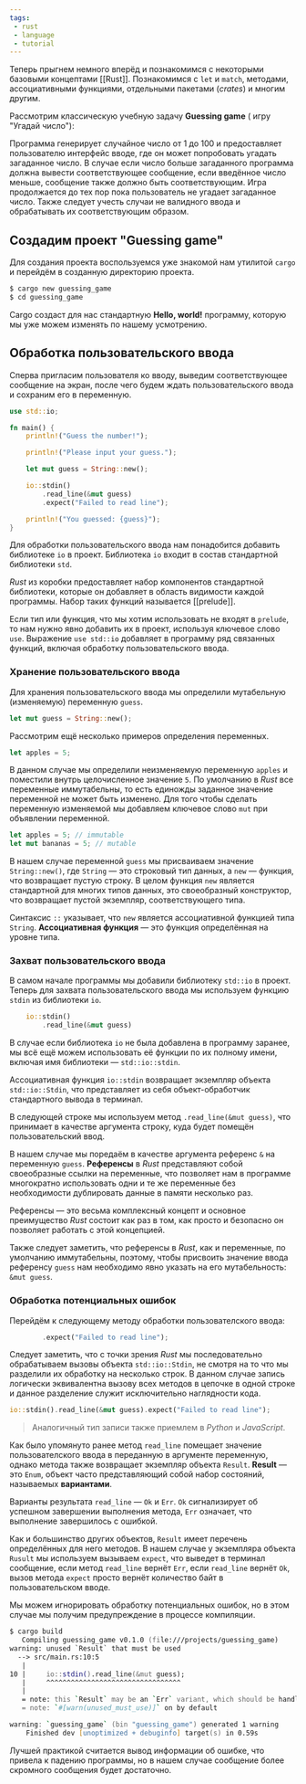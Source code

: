 ```yaml
---
tags:
 - rust
 - language
 - tutorial
---
```


Теперь прыгнем немного вперёд и познакомимся с некоторыми базовыми концептами [[Rust]]. Познакомимся с `let` и `match`, методами, ассоциативными функциями, отдельными пакетами (*crates*) и многим другим.

Рассмотрим классическую учебную задачу **Guessing game** ( игру "Угадай число"):

Программа генерирует случайное число от 1 до 100 и предоставляет пользователю интерфейс вводе, где он может попробовать угадать загаданное число. В случае если число больше загаданного программа должна вывести соответствующее сообщение, если введённое число меньше, сообщение также должно быть соответствующим. Игра продолжается до тех пор пока пользователь не угадает загаданное число. Также следует учесть случаи не валидного ввода и обрабатывать их соответствующим образом.

## Создадим проект "Guessing game"

Для создания проекта воспользуемся уже знакомой нам утилитой `cargo` и перейдём в созданную директорию проекта.

```Zsh
$ cargo new guessing_game
$ cd guessing_game
```

Cargo создаст для нас стандартную **Hello, world!** программу, которую мы уже можем изменять по нашему усмотрению.

## Обработка пользовательского ввода

Сперва пригласим пользователя ко вводу, выведим соответствующее  сообщение на экран, после чего будем ждать пользовательского ввода и сохраним его в переменную.

```Rust
use std::io;

fn main() {
    println!("Guess the number!");

    println!("Please input your guess.");

    let mut guess = String::new();

    io::stdin()
        .read_line(&mut guess)
        .expect("Failed to read line");

    println!("You guessed: {guess}");
}
```

Для обработки пользовательского ввода нам понадобится добавить библиотеке `io` в проект. Библиотека `io` входит в состав стандартной библиотеки `std`.

*Rust* из коробки предоставляет набор компонентов стандартной библиотеки, которые он добавляет в область видимости каждой программы. Набор таких функций называется [[prelude]].

Если тип или функция, что мы хотим использовать не входят в `prelude`, то нам нужно явно добавить их в проект, используя ключевое слово `use`. Выражение `use std::io` добавляет в программу ряд связанных функций, включая обработку пользовательского ввода.

### Хранение пользовательского ввода

Для хранения пользовательского ввода мы определили мутабельную (изменяемую) переменную `guess`. 

```Rust
let mut guess = String::new();
```

Рассмотрим ещё несколько примеров определения переменных.

```Rust
let apples = 5;
```

В данном случае мы определили неизменяемую переменную `apples` и поместили внутрь целочисленное значение `5`. По умолчанию в *Rust* все переменные иммутабельны, то есть единожды заданное значение переменной не может быть изменено. Для того чтобы сделать переменную изменяемой мы добавляем ключевое слово `mut` при объявлении переменной.

```Rust
let apples = 5; // immutable
let mut bananas = 5; // mutable
```

В нашем случае переменной `guess` мы присваиваем значение `String::new()`, где `String` — это строковый тип данных, а `new` — функция, что возвращает пустую строку. В целом функция `new` является стандартной для многих типов данных, это своеобразный конструктор, что возвращает пустой экземпляр, соответствующего типа.

Синтаксис `::` указывает, что `new` является ассоциативной функцией типа `String`. **Ассоциативная функция** — это функция определённая на уровне типа.

### Захват пользовательского ввода

В самом начале программы мы добавили библиотеку `std::io` в проект. Теперь для захвата пользовательского ввода мы используем функцию `stdin` из библиотеки `io`.

```Rust
    io::stdin()
        .read_line(&mut guess)
```

В случае если библиотека `io` не была добавлена в программу заранее, мы всё ещё можем использовать её функции по их полному имени, включая имя библиотеки — `std::io::stdin`.

Ассоциативная функция `io::stdin` возвращает экземпляр объекта `std::io::Stdin`, что представляет из себя объект-обработчик стандартного вывода в терминал.

В следующей строке мы используем метод `.read_line(&mut guess)`, что принимает в качестве аргумента строку, куда будет помещён пользовательский ввод.

В нашем случае мы поредаём в качестве аргумента референс `&` на переменную `guess`. **Референсы** в *Rust* представляют собой своеобразные ссылки на переменные, что позволяет нам в программе многократно использовать одни и те же переменные без необходимости дублировать данные в памяти несколько раз.

Референсы — это весьма комплексный концепт и основное преимущество *Rust* состоит как раз в том, как просто и безопасно он позволяет работать с этой концепцией.

Также следует заметить, что референсы в *Rust*, как и переменные, по умолчанию иммутабельны, поэтому, чтобы присвоить значение ввода референсу `guess` нам необходимо явно указать на его мутабельность: `&mut guess`.

### Обработка потенциальных ошибок

Перейдём к следующему методу обработки пользователского ввода:

```Rust
        .expect("Failed to read line");
```

Следует заметить, что с точки зрения *Rust* мы последовательно обрабатываем вызовы объекта `std::io::Stdin`, не смотря на то что мы разделили их обработку на несколько строк. В данном случае запись логически эквивалентна вызову всех методов в цепочке в одной строке и данное разделение служит исключительно наглядности кода.

```Rust
io::stdin().read_line(&mut guess).expect("Failed to read line");
```

> Аналогичный тип записи также приемлем в *Python* и *JavaScript*.

Как было упомянуто ранее метод `read_line` помещает значение пользователского ввода в переданную в аргументе переменную, однако метода также возвращает экземпляр объекта `Result`. **Result** — это `Enum`, объект часто представляющий собой набор состояний, называемых **вариантами**.

Варианты результата `read_line` — `Ok` и `Err`. `Ok` сигнализирует об успешном завершении выполнения метода, `Err` означает, что выполнение завершилось с ошибкой.

Как и большинство других объектов, `Result` имеет перечень определённых для него методов. В нашем случае у экземпляра объекта `Rusult` мы используем вызываем `expect`, что выведет в терминал сообщение, если метод `read_line` вернёт `Err`, если `read_line` вернёт `Ok`, вызов метода `expect` просто вернёт количество байт в пользовательском вводе.

Мы можем игнорировать обработку потенциальных ошибок, но в этом случае мы получим предупреждение в процессе компиляции.

```Zsh
$ cargo build
   Compiling guessing_game v0.1.0 (file:///projects/guessing_game)
warning: unused `Result` that must be used
  --> src/main.rs:10:5
   |
10 |     io::stdin().read_line(&mut guess);
   |     ^^^^^^^^^^^^^^^^^^^^^^^^^^^^^^^^^
   |
   = note: this `Result` may be an `Err` variant, which should be handled
   = note: `#[warn(unused_must_use)]` on by default

warning: `guessing_game` (bin "guessing_game") generated 1 warning
    Finished dev [unoptimized + debuginfo] target(s) in 0.59s
```

Лучшей практикой считается вывод информации об ошибке, что привела к падению программы, но в нашем случае сообщение более скромного сообщения будет достаточно.

